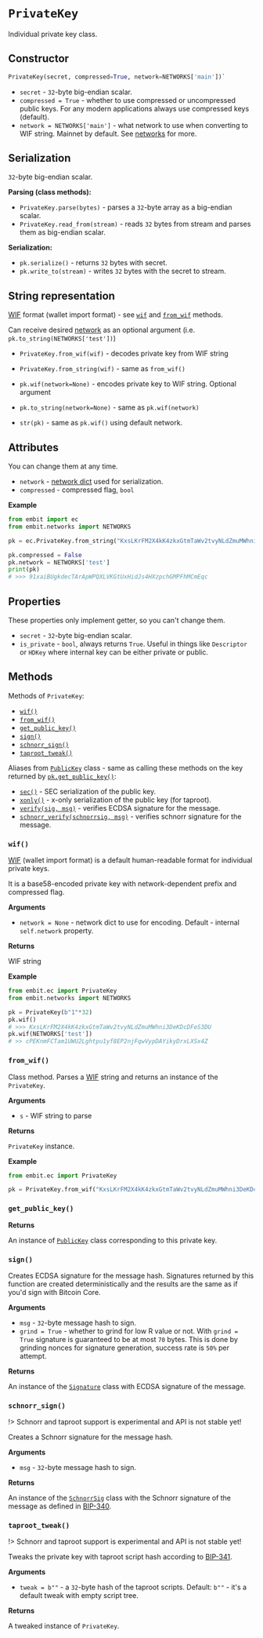 # `PrivateKey`

Individual private key class.

## Constructor

```python
PrivateKey(secret, compressed=True, network=NETWORKS['main'])`
```

- `secret` - `32`-byte big-endian scalar.
- `compressed = True` - whether to use compressed or uncompressed public keys. For any modern applications always use compressed keys (default).
- `network = NETWORKS['main']` - what network to use when converting to WIF string. Mainnet by default. See [networks](../networks.md) for more.

## Serialization

`32`-byte big-endian scalar.

**Parsing (class methods):**

- `PrivateKey.parse(bytes)` - parses a `32`-byte array as a big-endian scalar.
- `PrivateKey.read_from(stream)` - reads `32` bytes from stream and parses them as big-endian scalar.

**Serialization:**

- `pk.serialize()` - returns `32` bytes with secret.
- `pk.write_to(stream)` - writes `32` bytes with the secret to stream.

## String representation

[WIF](https://en.bitcoin.it/wiki/Wallet_import_format) format (wallet import format) - see [`wif`](#wif) and [`from_wif`](#from_wif) methods.

Can receive desired [network](../networks.md) as an optional argument (i.e. `pk.to_string(NETWORKS['test'])`)

- `PrivateKey.from_wif(wif)` - decodes private key from WIF string
- `PrivateKey.from_string(wif)` - same as `from_wif()`


- `pk.wif(network=None)` - encodes private key to WIF string. Optional argument
- `pk.to_string(network=None)` - same as `pk.wif(network)`
- `str(pk)` - same as `pk.wif()` using default network.

## Attributes

You can change them at any time.

- `network` - [network dict](../networks.md) used for serialization.
- `compressed` - compressed flag, `bool`

**Example**

```python
from embit import ec
from embit.networks import NETWORKS

pk = ec.PrivateKey.from_string("KxsLKrFM2X4kK4zkxGtmTaWv2tvyNLdZmuMWhni3DeKDcDFeS3DU")

pk.compressed = False
pk.network = NETWORKS['test']
print(pk)
# >>> 91xaiBUgkdecTArApWPQXLVKGtUxHidJs4HXzpchGMPFhMCmEqc
```

## Properties

These properties only implement getter, so you can't change them.

- `secret` - `32`-byte big-endian scalar.
- `is_private` - `bool`, always returns `True`. Useful in things like `Descriptor` or `HDKey` where internal key can be either private or public.

## Methods

Methods of `PrivateKey`:

- [`wif()`](#wif)
- [`from_wif()`](#from_wif)
- [`get_public_key()`](#get_public_key)
- [`sign()`](#sign)
- [`schnorr_sign()`](#schnorr_sign)
- [`taproot_tweak()`](#taproot_tweak)

Aliases from [`PublicKey`](./public_key.md) class - same as calling these methods on the key returned by [`pk.get_public_key()`](#get_public_key):

- [`sec()`](./public_key.md#sec) - SEC serialization of the public key.
- [`xonly()`](./public_key.md#xonly) - x-only serialization of the public key (for taproot).
- [`verify(sig, msg)`](./public_key.md#verify) - verifies ECDSA signature for the message.
- [`schnorr_verify(schnorrsig, msg)`](./public_key.md#schnorr_verify) - verifies schnorr signature for the message.

### `wif()`

[WIF](https://en.bitcoin.it/wiki/Wallet_import_format) (wallet import format) is a default human-readable format for individual private keys.

It is a base58-encoded private key with network-dependent prefix and compressed flag.

**Arguments**

- `network = None` - network dict to use for encoding. Default - internal `self.network` property.

**Returns**

WIF string

**Example**

```python
from embit.ec import PrivateKey
from embit.networks import NETWORKS

pk = PrivateKey(b"1"*32)
pk.wif()
# >>> KxsLKrFM2X4kK4zkxGtmTaWv2tvyNLdZmuMWhni3DeKDcDFeS3DU
pk.wif(NETWORKS['test'])
# >> cPEKnmFCTam1UWU2Lghtpu1yf8EP2njFqwVypDAYikyDrxLXSx4Z
```

### `from_wif()`

Class method. Parses a [WIF](https://en.bitcoin.it/wiki/Wallet_import_format) string and returns an instance of the `PrivateKey`.

**Arguments**

- `s` - WIF string to parse

**Returns**

`PrivateKey` instance.

**Example**

```python
from embit.ec import PrivateKey

pk = PrivateKey.from_wif("KxsLKrFM2X4kK4zkxGtmTaWv2tvyNLdZmuMWhni3DeKDcDFeS3DU")
```

### `get_public_key()`

**Returns**

An instance of [`PublicKey`](./public_key) class corresponding to this private key.

### `sign()`

Creates ECDSA signature for the message hash. Signatures returned by this function are created deterministically and the results are the same as if you'd sign with Bitcoin Core.

**Arguments**

- `msg` - `32`-byte message hash to sign.
- `grind = True` - whether to grind for low R value or not. With `grind = True` signature is guaranteed to be at most `70` bytes. This is done by grinding nonces for signature generation, success rate is `50%` per attempt. 

**Returns**

An instance of the [`Signature`](./signature.md) class with ECDSA signature of the message.

### `schnorr_sign()`

!> Schnorr and taproot support is experimental and API is not stable yet!

Creates a Schnorr signature for the message hash.

**Arguments**

- `msg` - `32`-byte message hash to sign.

**Returns**

An instance of the [`SchnorrSig`](./schnorr_sig.md) class with the Schnorr signature of the message as defined in [BIP-340](https://github.com/bitcoin/bips/blob/master/bip-0340.mediawiki).

### `taproot_tweak()`

!> Schnorr and taproot support is experimental and API is not stable yet!

Tweaks the private key with taproot script hash according to [BIP-341](https://github.com/bitcoin/bips/blob/master/bip-0341.mediawiki#constructing-and-spending-taproot-outputs).

**Arguments**

- `tweak = b""` - a `32`-byte hash of the taproot scripts. Default: `b""` - it's a default tweak with empty script tree.

**Returns**

A tweaked instance of `PrivateKey`.

